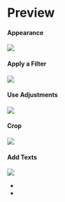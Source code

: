 <h1>Preview</h1>

<h4>Appearance</h4>
<img src="https://photos.app.goo.gl/bjhpqKFqdPdAxUFZ6"><br>

<h4>Apply a Filter</h4>
<img src="https://photos.app.goo.gl/5nQ8SLC2NJg9Mtv9A"><br>

<h4>Use Adjustments</h4>
<img src="https://photos.app.goo.gl/NMrdxVuTkWrCH4HP7"><br>

<h4>Crop</h4>
<img src="https://photos.app.goo.gl/HA9s8WRKpuWpM5Bo7"><br>

<h4>Add Texts</h4>
<img src="https://photos.app.goo.gl/H5M9mNeY93yyDiW76"><br>
<ul><li><li></ul>
